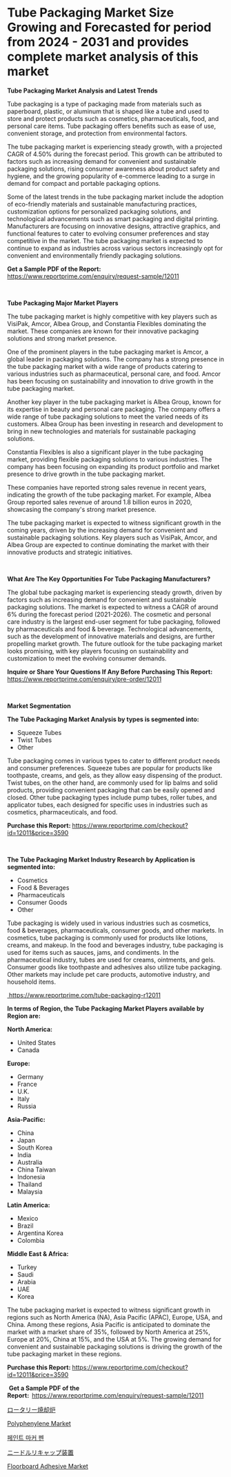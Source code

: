 <p><h1>Tube Packaging Market Size Growing and Forecasted for period from 2024 - 2031 and provides complete market analysis of this market</h1></p><p><strong>Tube Packaging Market Analysis and Latest Trends</strong></p>
<p><p>Tube packaging is a type of packaging made from materials such as paperboard, plastic, or aluminum that is shaped like a tube and used to store and protect products such as cosmetics, pharmaceuticals, food, and personal care items. Tube packaging offers benefits such as ease of use, convenient storage, and protection from environmental factors.</p><p>The tube packaging market is experiencing steady growth, with a projected CAGR of 4.50% during the forecast period. This growth can be attributed to factors such as increasing demand for convenient and sustainable packaging solutions, rising consumer awareness about product safety and hygiene, and the growing popularity of e-commerce leading to a surge in demand for compact and portable packaging options.</p><p>Some of the latest trends in the tube packaging market include the adoption of eco-friendly materials and sustainable manufacturing practices, customization options for personalized packaging solutions, and technological advancements such as smart packaging and digital printing. Manufacturers are focusing on innovative designs, attractive graphics, and functional features to cater to evolving consumer preferences and stay competitive in the market. The tube packaging market is expected to continue to expand as industries across various sectors increasingly opt for convenient and environmentally friendly packaging solutions.</p></p>
<p><strong>Get a Sample PDF of the Report:&nbsp;</strong> <a href="https://www.reportprime.com/enquiry/request-sample/12011">https://www.reportprime.com/enquiry/request-sample/12011</a></p>
<p>&nbsp;</p>
<p><strong>Tube Packaging Major Market Players</strong></p>
<p><p>The tube packaging market is highly competitive with key players such as VisiPak, Amcor, Albea Group, and Constantia Flexibles dominating the market. These companies are known for their innovative packaging solutions and strong market presence.</p><p>One of the prominent players in the tube packaging market is Amcor, a global leader in packaging solutions. The company has a strong presence in the tube packaging market with a wide range of products catering to various industries such as pharmaceutical, personal care, and food. Amcor has been focusing on sustainability and innovation to drive growth in the tube packaging market.</p><p>Another key player in the tube packaging market is Albea Group, known for its expertise in beauty and personal care packaging. The company offers a wide range of tube packaging solutions to meet the varied needs of its customers. Albea Group has been investing in research and development to bring in new technologies and materials for sustainable packaging solutions.</p><p>Constantia Flexibles is also a significant player in the tube packaging market, providing flexible packaging solutions to various industries. The company has been focusing on expanding its product portfolio and market presence to drive growth in the tube packaging market.</p><p>These companies have reported strong sales revenue in recent years, indicating the growth of the tube packaging market. For example, Albea Group reported sales revenue of around 1.8 billion euros in 2020, showcasing the company's strong market presence.</p><p>The tube packaging market is expected to witness significant growth in the coming years, driven by the increasing demand for convenient and sustainable packaging solutions. Key players such as VisiPak, Amcor, and Albea Group are expected to continue dominating the market with their innovative products and strategic initiatives.</p></p>
<p>&nbsp;</p>
<p><strong>What Are The Key Opportunities For Tube Packaging Manufacturers?</strong></p>
<p><p>The global tube packaging market is experiencing steady growth, driven by factors such as increasing demand for convenient and sustainable packaging solutions. The market is expected to witness a CAGR of around 6% during the forecast period (2021-2026). The cosmetic and personal care industry is the largest end-user segment for tube packaging, followed by pharmaceuticals and food & beverage. Technological advancements, such as the development of innovative materials and designs, are further propelling market growth. The future outlook for the tube packaging market looks promising, with key players focusing on sustainability and customization to meet the evolving consumer demands.</p></p>
<p><strong>Inquire or Share Your Questions If Any Before Purchasing This Report:</strong> <a href="https://www.reportprime.com/enquiry/pre-order/12011">https://www.reportprime.com/enquiry/pre-order/12011</a></p>
<p>&nbsp;</p>
<p><strong>Market Segmentation</strong></p>
<p><strong>The Tube Packaging Market Analysis by types is segmented into:</strong></p>
<p><ul><li>Squeeze Tubes</li><li>Twist Tubes</li><li>Other</li></ul></p>
<p><p>Tube packaging comes in various types to cater to different product needs and consumer preferences. Squeeze tubes are popular for products like toothpaste, creams, and gels, as they allow easy dispensing of the product. Twist tubes, on the other hand, are commonly used for lip balms and solid products, providing convenient packaging that can be easily opened and closed. Other tube packaging types include pump tubes, roller tubes, and applicator tubes, each designed for specific uses in industries such as cosmetics, pharmaceuticals, and food.</p></p>
<p><strong>Purchase this Report:&nbsp;</strong><a href="https://www.reportprime.com/checkout?id=12011&price=3590">https://www.reportprime.com/checkout?id=12011&price=3590</a></p>
<p>&nbsp;</p>
<p><strong>The Tube Packaging Market Industry Research by Application is segmented into:</strong></p>
<p><ul><li>Cosmetics</li><li>Food & Beverages</li><li>Pharmaceuticals</li><li>Consumer Goods</li><li>Other</li></ul></p>
<p><p>Tube packaging is widely used in various industries such as cosmetics, food & beverages, pharmaceuticals, consumer goods, and other markets. In cosmetics, tube packaging is commonly used for products like lotions, creams, and makeup. In the food and beverages industry, tube packaging is used for items such as sauces, jams, and condiments. In the pharmaceutical industry, tubes are used for creams, ointments, and gels. Consumer goods like toothpaste and adhesives also utilize tube packaging. Other markets may include pet care products, automotive industry, and household items.</p></p>
<p><a href="https://www.reportprime.com/tube-packaging-r12011">&nbsp;https://www.reportprime.com/tube-packaging-r12011</a></p>
<p><strong>In terms of Region, the Tube Packaging Market Players available by Region are:</strong></p>
<p>
    <p> <strong> North America: </strong>
        <ul>
            <li>United States</li>
            <li>Canada</li>
        </ul>
        </p> 
    <p> <strong> Europe: </strong>
        <ul>
            <li>Germany</li>
            <li>France</li>
            <li>U.K.</li>
            <li>Italy</li>
            <li>Russia</li>
        </ul>
        </p> 
    <p> <strong> Asia-Pacific: </strong>
        <ul>
            <li>China</li>
            <li>Japan</li>
            <li>South Korea</li>
            <li>India</li>
            <li>Australia</li>
            <li>China Taiwan</li>
            <li>Indonesia</li>
            <li>Thailand</li>
            <li>Malaysia</li>
        </ul>
        </p> 
    <p> <strong> Latin America: </strong>
        <ul>
            <li>Mexico</li>
            <li>Brazil</li>
            <li>Argentina Korea</li>
            <li>Colombia</li>
        </ul>
        </p> 
    <p> <strong> Middle East & Africa: </strong>
        <ul>
            <li>Turkey</li>
            <li>Saudi</li>
            <li>Arabia</li>
            <li>UAE</li>
            <li>Korea</li>
        </ul>
    </p>
    </p>
<p><p>The tube packaging market is expected to witness significant growth in regions such as North America (NA), Asia Pacific (APAC), Europe, USA, and China. Among these regions, Asia Pacific is anticipated to dominate the market with a market share of 35%, followed by North America at 25%, Europe at 20%, China at 15%, and the USA at 5%. The growing demand for convenient and sustainable packaging solutions is driving the growth of the tube packaging market in these regions.</p></p>
<p><strong>Purchase this Report: </strong><a href="https://www.reportprime.com/checkout?id=12011&price=3590">https://www.reportprime.com/checkout?id=12011&price=3590</a></p>
<p>&nbsp;<strong>Get a Sample PDF of the Report:&nbsp;&nbsp;</strong><a href="https://www.reportprime.com/enquiry/request-sample/12011">https://www.reportprime.com/enquiry/request-sample/12011</a></p>
<p><strong></strong></p>
<p><p><a href="https://github.com/TatumKoelpin2017/Market-Research-Report-List-1/blob/main/938405169714.md">ロータリー焼却炉</a></p><p><a href="https://github.com/redneck06/Market-Research-Report-List-3/blob/main/polyphenylene-market.md">Polyphenylene Market</a></p><p><a href="https://github.com/KoleLedner/Market-Research-Report-List-1/blob/main/871295867254.md">페인트 마커 펜</a></p><p><a href="https://github.com/WhitneyMurphy1982/Market-Research-Report-List-1/blob/main/316484769715.md">ニードルリキャップ装置</a></p><p><a href="https://github.com/peachesmcdowel1/Market-Research-Report-List-2/blob/main/floorboard-adhesive-market.md">Floorboard Adhesive Market</a></p></p>